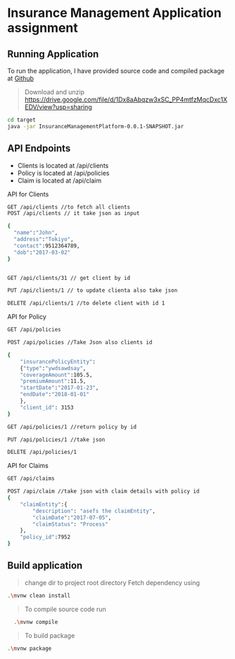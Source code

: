  # Insurance Management Application assignment

## Running Application

To run the application, I have provided source code and compiled package at [Github](https://github.com/lnxbsh/InsuranceManagementAssignment/tree/master) 

> Download and unzip https://drive.google.com/file/d/1Dx8aAbqzw3xSC_PP4mtfzMqcDxc1XEDV/view?usp=sharing


```sh
cd target
java -jar InsuranceManagementPlatform-0.0.1-SNAPSHOT.jar

```

## API Endpoints 

- Clients is located at /api/clients 
- Policy is located at /api/policies
- Claim is located at /api/claim

API for Clients

```sh
GET /api/clients //to fetch all clients
POST /api/clients // it take json as input

{
  "name":"John",
  "address":"Tokiyo",
  "contact":9512364789,
  "dob":"2017-03-02"
}


GET /api/clients/31 // get client by id

PUT /api/clients/1 // to update clienta also take json

DELETE /api/clients/1 //to delete client with id 1

```

API for Policy

```sh
GET /api/policies

POST /api/policies //Take Json also clients id

{
    "insurancePolicyEntity": 
    {"type":"ywdsawdsay",
    "coverageAmount":105.5,
    "premiumAmount":11.5,
    "startDate":"2017-01-23",
    "endDate":"2018-01-01"
    },
    "client_id": 3153
}

GET /api/policies/1 //return policy by id

PUT /api/policies/1 //take json

DELETE /api/policies/1

```

API for Claims
```sh
GET /api/claims

POST /api/claim //take json with claim details with policy id
{
    "claimEntity":{
        "description": "asefs the claimEntity",
        "claimDate":"2017-07-05",
        "claimStatus": "Process"
    },
    "policy_id":7952
}

```
## Build application 

> change dir to project root directory
> Fetch dependency using
```sh
.\mvnw clean install
```
> To compile source code run 
```sh
  .\mvnw compile
```
> To build package
```sh
.\mvnw package
```
